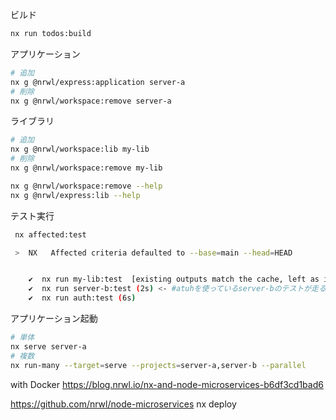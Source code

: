 

ビルド
```sh
nx run todos:build
```

アプリケーション
```sh
# 追加
nx g @nrwl/express:application server-a
# 削除
nx g @nrwl/workspace:remove server-a
```

ライブラリ
```sh
# 追加
nx g @nrwl/workspace:lib my-lib
# 削除
nx g @nrwl/workspace:remove my-lib
```



```sh
nx g @nrwl/workspace:remove --help
nx g @nrwl/express:lib --help
```

テスト実行
```sh
 nx affected:test

 >  NX   Affected criteria defaulted to --base=main --head=HEAD


    ✔  nx run my-lib:test  [existing outputs match the cache, left as is]
    ✔  nx run server-b:test (2s) <- #atuhを使っているserver-bのテストが走る
    ✔  nx run auth:test (6s)
```


アプリケーション起動
```sh
# 単体
nx serve server-a
# 複数
nx run-many --target=serve --projects=server-a,server-b --parallel
```

with Docker
https://blog.nrwl.io/nx-and-node-microservices-b6df3cd1bad6

https://github.com/nrwl/node-microservices
nx deploy

